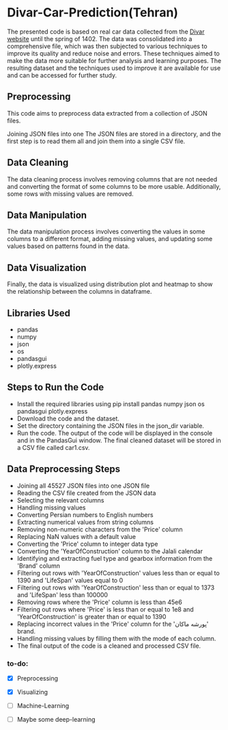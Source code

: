 # Divar-Car-Prediction(Tehran)
The presented code is based on real car data collected from the [Divar website](https://divar.ir/s/tehran/vehicles) until the spring of 1402. The data was consolidated into a comprehensive file, which was then subjected to various techniques to improve its quality and reduce noise and errors. These techniques aimed to make the data more suitable for further analysis and learning purposes. The resulting dataset and the techniques used to improve it are available for use and can be accessed for further study.
## Preprocessing
This code aims to preprocess data extracted from a collection of JSON files.

Joining JSON files into one
The JSON files are stored in a directory, and the first step is to read them all and join them into a single CSV file.

## Data Cleaning
The data cleaning process involves removing columns that are not needed and converting the format of some columns to be more usable. Additionally, some rows with missing values are removed.

## Data Manipulation
The data manipulation process involves converting the values in some columns to a different format, adding missing values, and updating some values based on patterns found in the data.

## Data Visualization
Finally, the data is visualized using distribution plot and heatmap to show the relationship between the columns in dataframe.

## Libraries Used
- pandas
- numpy
- json
- os
- pandasgui
- plotly.express
## Steps to Run the Code
- Install the required libraries using pip install pandas numpy json os pandasgui plotly.express
- Download the code and the dataset.
- Set the directory containing the JSON files in the json_dir variable.
- Run the code. The output of the code will be displayed in the console and in the PandasGui window. The final cleaned dataset will be stored in a CSV file called car1.csv.
## Data Preprocessing Steps
- Joining all 45527 JSON files into one JSON file
- Reading the CSV file created from the JSON data
- Selecting the relevant columns
- Handling missing values
- Converting Persian numbers to English numbers
- Extracting numerical values from string columns
- Removing non-numeric characters from the 'Price' column
- Replacing NaN values with a default value
- Converting the 'Price' column to integer data type
- Converting the 'YearOfConstruction' column to the Jalali calendar
- Identifying and extracting fuel type and gearbox information from the 'Brand' column
- Filtering out rows with 'YearOfConstruction' values less than or equal to 1390 and 'LifeSpan' values equal to 0
- Filtering out rows with 'YearOfConstruction' less than or equal to 1373 and 'LifeSpan' less than 100000
- Removing rows where the 'Price' column is less than 45e6
- Filtering out rows where 'Price' is less than or equal to 1e8 and 'YearOfConstruction' is greater than or equal to 1390
- Replacing incorrect values in the 'Price' column for the 'پورشه ماکان' brand.
- Handling missing values by filling them with the mode of each column.
- The final output of the code is a cleaned and processed CSV file.
### to-do:
- [x] Preprocessing
- [x] Visualizing
- [ ] Machine-Learning
- [ ] Maybe some deep-learning

